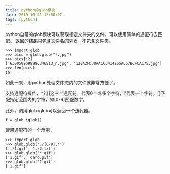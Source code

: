 ```yaml
---
title: python的glob模块
date: 2019-10-21 15:50:07
tags: [python]
---
```

python自带的glob模块可以获取指定文件夹的文件，可以使用简单的通配符去匹配。
返回的结果只包含文件名的列表，不包含文件夹。
```
>>> import glob
>>> pics = glob.glob("*.jpg")
>>> pics[:2]
['6300509598986346813_n.jpg', '120A2FD38AAC66414265A657BCFDA175.jpg']
>>> len(pics)
15
```
如此一来，用python处理文件夹内的文件就非常方便了。

支持通配符操作，\*,?,[]这三个通配符，代表0个或多个字符，?代表一个字符，[]匹配指定范围内的字符，如[0-9]匹配数字。

此外，调用glob.iglob可以返回一个迭代器。
```
f = glob.iglob()
```
使用通配符的一个示例：
```
>>> import glob
>>> glob.glob('./[0-9].*')
['./1.gif', './2.txt']
>>> glob.glob('*.gif')
['1.gif', 'card.gif']
>>> glob.glob('?.gif')
['1.gif']
```
